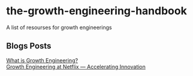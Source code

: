 # the-growth-engineering-handbook
A list of resourses for growth engineerings

## Blogs Posts
[What is Growth Engineering?](https://www.ehfeng.com/what-is-growth-engineering/)    
[Growth Engineering at Netflix — Accelerating Innovation](https://medium.com/netflix-techblog/growth-engineering-at-netflix-accelerating-innovation-90eb8e70ce59)  
